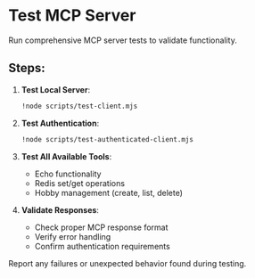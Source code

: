 # Test MCP Server

Run comprehensive MCP server tests to validate functionality.

## Steps:

1. **Test Local Server**:
   ```bash
   !node scripts/test-client.mjs
   ```

2. **Test Authentication**:
   ```bash
   !node scripts/test-authenticated-client.mjs
   ```

3. **Test All Available Tools**:
   - Echo functionality
   - Redis set/get operations
   - Hobby management (create, list, delete)

4. **Validate Responses**:
   - Check proper MCP response format
   - Verify error handling
   - Confirm authentication requirements

Report any failures or unexpected behavior found during testing.